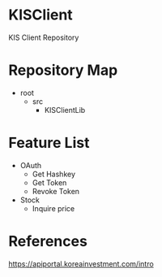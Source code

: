 # KISClient
KIS Client Repository

# Repository Map
- root
  + src
    + KISClientLib

# Feature List
- OAuth 
  * Get Hashkey
  * Get Token
  * Revoke Token
- Stock
  * Inquire price

# References
https://apiportal.koreainvestment.com/intro

